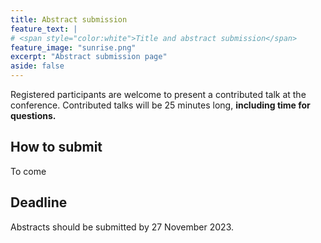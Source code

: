 ```yaml
---
title: Abstract submission
feature_text: | 
# <span style="color:white">Title and abstract submission</span>
feature_image: "sunrise.png"
excerpt: "Abstract submission page"
aside: false
---
```


Registered participants are welcome to present a contributed talk at the conference. Contributed talks will be 25 minutes long, **including time for questions.**

## How to submit

To come

## Deadline

Abstracts should be submitted by 27 November 2023.
